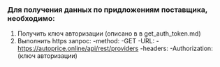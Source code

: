 ### Для получения данных по придложениям поставщика, необходимо:

1. Получить ключ авторизации (описано в в get_auth_token.md)
2. Выполнить https запрос:
  -method: 
   -GET
  -URL: 
   -https://autoprice.online/api/rest/providers
  -headers:
   -Authorization: (ключ авторизации)
